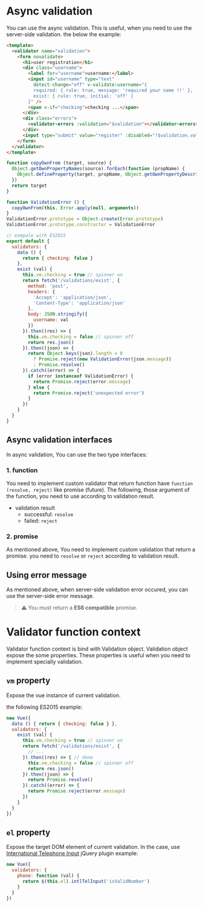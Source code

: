 # Async validation

You can use the async validation. This is useful, when you need to use the server-side validation. the below the example:

```html
<template>
  <validator name="validation">
    <form novalidate>
      <h1>user registration</h1>
      <div class="username">
        <label for="username">username:</label>
        <input id="username" type="text" 
          detect-change="off" v-validate:username="{
          required: { rule: true, message: 'required your name !!' },
          exist: { rule: true, initial: 'off' }
        }" />
        <span v-if="checking">checking ...</span>
      </div>
      <div class="errors">
        <validator-errors :validation="$validation"></validator-errors>
      </div>
      <input type="submit" value="register" :disabled="!$validation.valid" />
    </form>
  </validator>
</template>
```

```javascript
function copyOwnFrom (target, source) {
  Object.getOwnPropertyNames(source).forEach(function (propName) {
    Object.defineProperty(target, propName, Object.getOwnPropertyDescriptor(source, propName))
  })
  return target
}

function ValidationError () {
  copyOwnFrom(this, Error.apply(null, arguments))
}
ValidationError.prototype = Object.create(Error.prototype)
ValidationError.prototype.constructor = ValidationError

// exmpale with ES2015
export default {
  validators: {
    data () {
      return { checking: false }
    },
    exist (val) {
      this.vm.checking = true // spinner on
      return fetch('/validations/exist', {
        method: 'post',
        headers: {
          'Accept': 'application/json',
          'Content-Type': 'application/json'
        },
        body: JSON.stringify({
          username: val
        })
      }).then((res) => {
        this.vm.checking = false // spinner off
        return res.json()
      }).then((json) => {
        return Object.keys(json).length > 0 
          ? Promise.reject(new ValidationError(json.message))
          : Promise.resolve()
      }).catch((error) => {
        if (error instanceof ValidationError) {
          return Promise.reject(error.message)
        } else {
          return Promise.reject('unexpected error')
        }
      })
    }
  }
}
```

## Async validation interfaces
In async validation, You can use the two type interfaces:

### 1. function
You need to implement custom validator that return function have `function (resolve, reject)` like promise (future). The following, those argument of the function, you need to use according to validation result.

- validation result
  - successful: `resolve`
  - failed: `reject`

### 2. promise
As mentioned above, You need to implement custom validation that return a promise. you need to `resolve` or `reject` according to validation result.

## Using error message
As mentioned above, when server-side validation error occured, you can use the server-side error message.

> :warning: You must return a **ES6 compatible** promise.

# Validator function context
Validator function context is bind with Validation object. Validation object expose the some properties. These properties is useful when you need to implement specially validation.

## `vm` property
Expose the vue instance of current validation.

the following ES2015 example:
```javascript
new Vue({
  data () { return { checking: false } },
  validators: {
    exist (val) {
      this.vm.checking = true // spinner on
      return fetch('/validations/exist', {
        // ...
      }).then((res) => { // done
        this.vm.checking = false // spinner off
        return res.json()
      }).then((json) => {
        return Promise.resolve()
      }).catch((error) => {
        return Promise.reject(error.message)
      })
    }
  }
})
```

## `el` property
Expose the target DOM element of current validation. In the case, use [International Telephone Input](https://github.com/jackocnr/intl-tel-input) jQuery plugin example:

```javascript
new Vue({
  validators: {
    phone: function (val) {
      return $(this.el).intlTelInput('isValidNumber')
    }
  }
})
```
